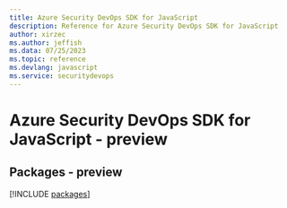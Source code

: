 ```yaml
---
title: Azure Security DevOps SDK for JavaScript
description: Reference for Azure Security DevOps SDK for JavaScript
author: xirzec
ms.author: jeffish
ms.data: 07/25/2023
ms.topic: reference
ms.devlang: javascript
ms.service: securitydevops
---
```

# Azure Security DevOps SDK for JavaScript - preview
## Packages - preview
[!INCLUDE [packages](security-devops-index.md)]